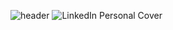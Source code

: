 ![header](https://capsule-render.vercel.app/api?type=waving&color=gradient&customColorList=0,2,2,5,30&height=100&text=Hello%20World&fontAlignY=35&section=header&fontSize=40)
![LinkedIn Personal Cover](https://github.com/ItsLezaY/ItsLezaY/assets/140553267/d2427638-0c41-4f86-a262-ab382a3b71ba)
